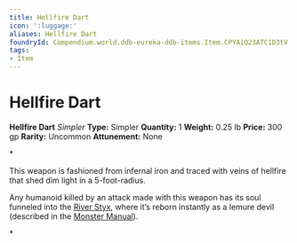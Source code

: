 ```yaml
---
title: Hellfire Dart
icon: ':luggage:'
aliases: Hellfire Dart
foundryId: Compendium.world.ddb-eureka-ddb-items.Item.CPYAiO23ATC1D3tV
tags:
- Item
---
```


# Hellfire Dart

**Hellfire Dart**
_Simpler_
**Type:** Simpler
**Quantity:** 1
**Weight:** 0.25 lb
**Price:** 300 gp
**Rarity:** Uncommon
**Attunement:** None

*<p>This weapon is fashioned from infernal iron and traced with veins of hellfire that shed dim light in a 5-foot-radius.

Any humanoid killed by an attack made with this weapon has its soul funneled into the <a href="https://www.dndbeyond.com/sources/bgdia/avernus#RiverStyx">River Styx</a>, where it’s reborn instantly as a lemure devil (described in the <a href="https://www.dndbeyond.com/sources/mm">Monster Manual</a>).</p>*